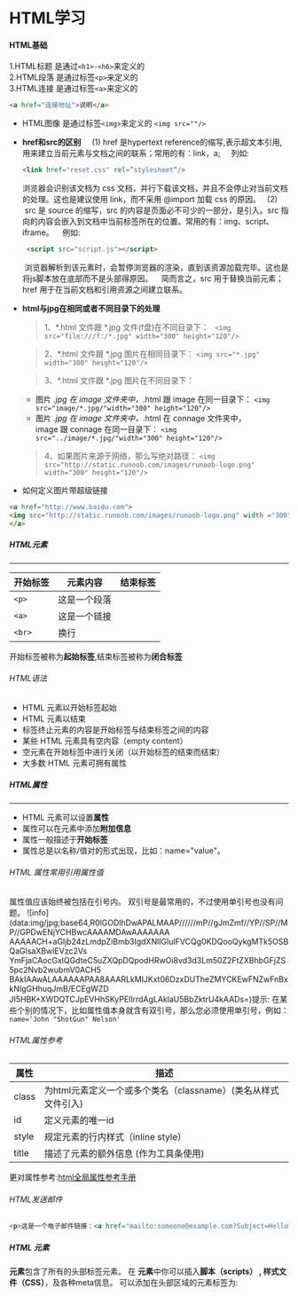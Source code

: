 
# HTML学习
####  HTML基础
1.HTML标题 是通过`<h1>-<h6>`来定义的
​    
2.HTML段落 是通过标签`<p>`来定义的
​    
3.HTML连接 是通过标签`<a>`来定义的 
```html
<a href="连接地址">说明</a> 
```
* HTML图像 是通过标签`<img>`来定义的 `<img src=""/>`
*  **href和src的区别**
    (1) href 是hypertext reference的缩写,表示超文本引用,用来建立当前元素与文档之间的联系；常用的有：link，a;
    列如:
    ```html
    <link href="reset.css" rel=”stylesheet“/>
    ```
   浏览器会识别该文档为 css 文档，并行下载该文档，并且不会停止对当前文档的处理。这也是建议使用 link，而不采用 @import 加载 css 的原因。
   (2)  src 是 source 的缩写，src 的内容是页面必不可少的一部分，是引入。src 指向的内容会嵌入到文档中当前标签所在的位置。常用的有：img、script、iframe。
   例如:
   ```html
    <script src="script.js"></script>
   ```
     浏览器解析到该元素时，会暂停浏览器的渲染，直到该资源加载完毕。这也是将js脚本放在底部而不是头部得原因。
   简而言之，src 用于替换当前元素；href 用于在当前文档和引用资源之间建立联系。

* **html与jpg在相同或者不同目录下的处理**

   >1、*.html 文件跟 *.jpg 文件(f盘)在不同目录下：
    ​    ` <img src="file:///f:/*.jpg" width="300" height="120"/>`     
   
   >2、*.html 文件跟 *.jpg 图片在相同目录下：
       `<img src="*.jpg" width="300" height="120"/>`
   
  > 3、*.html 文件跟 *.jpg 图片在不同目录下：
    *  图片 *.jpg 在 image 文件夹中，*.html 跟 image 在同一目录下：
       `<img src="image/*.jpg/"width="300" height="120"/>`
    * 图片 *.jpg 在 image 文件夹中，*.html 在 connage 文件夹中，image 跟 connage 在同一目录下：
      `<img src="../image/*.jpg/"width="300" height="120"/>`

  >4、如果图片来源于网络，那么写绝对路径：
 ​    `<img src="http://static.runoob.com/images/runoob-logo.png" width="300" height="120"/>`

* 如何定义图片带超级链接
 ```html
<a href="http://www.baidu.com"> 
<img src="http://static.runoob.com/images/runoob-logo.png" width ="300" height="120"> 
</a>
 ```

##### HTML元素
***
|开始标签|元素内容|结束标签|
|---|---|---|
|`<p>`|这是一个段落|</p>|
|`<a>`|这是一个链接|</a>|
| `<br> `|换行||

开始标签被称为**起始标签**,结束标签被称为**闭合标签**
###### HTML语法
* HTML 元素以开始标签起始
* HTML 元素以结束
* 标签终止元素的内容是开始标签与结束标签之间的内容
* 某些 HTML 元素具有空内容（empty content）
* 空元素在开始标签中进行关闭（以开始标签的结束而结束）
* 大多数 HTML 元素可拥有属性

##### HTML属性
***
* HTML 元素可以设置**属性**
* 属性可以在元素中添加**附加信息**
* 属性一般描述于**开始标签**
* 属性总是以名称/值对的形式出现，比如：name="value"。

###### HTML 属性常用引用属性值

属性值应该始终被包括在引号内。
双引号是最常用的，不过使用单引号也没有问题。
![info](data:img/jpg;base64,R0lGODlhDwAPALMAAP//////mP//gJmZmf//YP//SP//MP//GPDwENjYCHBwcAAAAMDAwAAAAAAA
AAAAACH+aGljb24zLmdpZiBmb3IgdXNlIGluIFVCQg0KDQooQykgMTk5OSBQaGlsaXBwIEVzc2Vs
YmFjaCAocGxlQGdteC5uZXQpDQpodHRwOi8vd3d3Lm50Z2FtZXBhbGFjZS5pc2Nvb2wubmV0ACH5
BAkIAAwALAAAAAAPAA8AAARLkMlJKxt06DzxDUTheZMYCKEwFNZwFnBxkNIgGHhuqJmB/ECEgWZD
JI5HBK+XWDQTCJpEVHhSKyPEIlrrdAgLAklaU5BbZktrU4kAADs=)提示:&nbsp;在某些个别的情况下，比如属性值本身就含有双引号，那么您必须使用单引号，例如：`name='John "ShotGun" Nelson'`

###### HTML属性参考

|属性|描述|
|---|---|
|class|为html元素定义一个或多个类名（classname）(类名从样式文件引入)|
|id|定义元素的唯一id|
|style|规定元素的行内样式（inline style）|
|title|描述了元素的额外信息 (作为工具条使用)|

更对属性参考:[html全局属性参考手册](http://www.runoob.com/tags/ref-standardattributes.html)

###### HTML发送邮件
``` html
<p>这是一个电子邮件链接：<a href="mailto:someone@example.com?Subject=Hello%20again" target="_top">发送邮件</a></p><p> <b>注意:</b>  单词之间空格使用 %20 代替，以确保浏览器可以正常显示文本。</p>
```

##### HTML <head> 元素
  **<head> 元素**包含了所有的头部标签元素。
  在 **<head>元素**中你可以插入**脚本（scripts） , 样式文件（CSS）**，及各种meta信息。
  可以添加在头部区域的元素标签为: **<title>**, **<style>**, **<meta>**, **<link>**, **<script>**, **<noscript>**, and **<base>**


| 标签 |  描述 |
| --- | --- |
| `<head>`|  定义了文档的信息 |
| `<title>` |  定义了文档的标题 |
| `<base>`|定义了页面链接标签的默认链接地址|
| `<link>`|定义了一个文档和外部资源之间的关系|
| `<meta>`|定义了HTML文档中的元数据|
| `<script>`|定义了客户端的脚本文件|
|`<style>`|定义了HTML文档的样式文件|

###### HTML `<title>` 元素
 <title> 标签定义了不同文档的标题。
 <title> 在 HTML/XHTML 文档中是必须的。
 <title> 元素:
 * 定义了浏览器工具栏的标题
 * 当网页添加到收藏夹时，显示在收藏夹中的标题
 * 显示在搜索引擎结果页面的标题

 ###### HTML `<base>` 元素
 <base> 标签描述了基本的链接地址/链接目标，该标签作为HTML文档中所有的链接标签的默认链接:
```html
 <head><base href="http://www.runoob.com/images/" target="_blank"></head>
 ```

 ##### HTML `<link>` 元素
 <link> 标签定义了文档与外部资源之间的关系。
 <link> 标签通常用于链接到样式表:
 ```html
 <head><link rel="stylesheet" type="text/css" href="mystyle.css"></head>
 ```
 ##### HTML `<style>` 元素
 <style> 标签定义了HTML文档的样式文件引用地址.在<style> 元素中你也可以直接添加样式来渲染 HTML 文档:
 ```html
<head><style type="text/css">
body {background-color:yellow}
p {color:blue}</style></head>
```

##### HTML `<meta>` 元素
 meta标签描述了一些基本的元数据。
 `<meta>` 标签提供了元数据.元数据也不显示在页面上，但会被浏览器解析。
 META 元素通常用于指定网页的描述，关键词，文件的最后修改时间，作者，和其他元数据。元数据可以使用于浏览器（如何显示内容或重新加载页面），搜索引擎（关键词），或其他Web服务。
 `<meta>` 一般放置于 `<head>` 区域
 ###### <meta> 标签- 使用实例
* 为搜索引擎定义关键词:
 ```html
<meta name="keywords" content="HTML, CSS, XML, XHTML, JavaScript">
 ```
* 为网页定义描述内容:
 ```html
<meta name="description" content="免费 Web & 编程 教程">
 ```
* 定义网页作者:
 ```html
<meta name="author" content="Runoob">
 ```
* 每30秒钟刷新当前页面:
 ```html
<meta http-equiv="refresh" content="30">
 ```

##### HTML样式-CSS

1.如何使用CSS

CSS 是在 HTML 4 开始使用的,是为了更好的渲染HTML元素而引入的.
CSS 可以通过以下方式添加到HTML中:
* 内联样式- 在HTML元素中使用"style" 属性
* 内部样式表 -在HTML文档头部 <head> 区域使用<style> 元素 来包含CSS外部引用 - 使用
* 外部 CSS 文件最好的方式是通过外部引用CSS文件.

2.内联样式
当特殊的样式需要应用到个别元素时，就可以使用内联样式。 使用内联样式的方法是在相关的标签中使用样式属性。样式属性可以包含任何 CSS 属性。以下实例显示出如何改变段落的颜色和左外边距。
```html
<p style="color:blue;margin-left:20px;">This is a paragraph.</p>
```
* 实例
   背景色属性定义一个元素的背景颜色
```html
<body style="background-color:yellow;"> <h2 style="background-color:red;">这是一个标题</h2> <p style="background-color:green;">这是一个段落。</p> </body>
```
3.外部样式
  当样式需要被应用到很多页面的时候，外部样式表将是理想的选择。使用外部样式表，你就可以通过更改一个文件来改变整个站点的外观。
  ```html
<head><link rel="stylesheet" type="text/css" href="mystyle.css"></head>
  ```
##### HTML样式-图像

###### HTML图像标签（`<img>`）和源属性（Src）
在 HTML 中，图像由`<img>` 标签定义。`<img>` 是空标签，意思是说，它只包含属性，并且没有闭合标签。要在页面上显示图像，你需要使用源属性（src）。src 指 "source"。源属性的值是图像的 URL 地址。定义图像的语法是：
```html
<img src="url" alt="some_text">
```
###### HTML 图像- Alt属性
alt 属性用来为图像定义一串预备的可替换的文本。替换文本属性的值是用户定义的。
```html
<img src="boat.gif" alt="Big Boat">
```
在浏览器无法载入图像时，替换文本属性告诉读者她们失去的信息。此时，浏览器将显示这个替代性的文本而不是图像。

###### HTML 图像- 设置图像的高度与宽度
height（高度） 与 width（宽度）属性用于设置图像的高度与宽度。属性值默认单位为像素:
```html
<img src="pulpit.jpg" alt="Pulpit rock" width="304" height="228">
```
提示: 指定图像的高度和宽度是一个很好的习惯。如果图像指定了高度宽度，页面加载时就会保留指定的尺寸。如果没有指定图片的大小，加载页面时有可能会破坏HTML页面的整体布局。

###### HTML `<area>` 标签的 coords 属性

* **定义和用法**
coords 属性规定区域的 x 和 y 坐标。coords 属性与 shape 属性配合使用，来规定区域的尺寸、形状和位置。图像左上角的坐标是 "0,0"。
* **详细解释：**
`<area>` 标签的 coords 属性定义了客户端图像映射中对鼠标敏感的区域的坐标。坐标的数字及其含义取决于 shape 属性中决定的区域形状。可以将客户端图像映射中的超链接区域定义为矩形、圆形或多边形等。
*下面列出了每种形状的适当值：*

**圆形：shape="circle"，coords="x,y,z"**
这里的 x 和 y 定义了圆心的位置（"0,0" 是图像左上角的坐标），r 是以像素为单位的圆形半径。

**多边形:shape="polygon",coords="x1,y1,x2,y2,x3,y3,..."**
每一对 "x,y" 坐标都定义了多边形的一个顶点（"0,0" 是图像左上角的坐标）。定义三角形至少需要三组坐标；高纬多边形则需要更多数量的顶点。多边形会自动封闭，因此在列表的结尾不需要重复第一个坐标来闭合整个区域。

**矩形：shape="rectangle"，coords="x1,y1,x2,y2"**

第一个坐标是矩形的一个角的顶点坐标，另一对坐标是对角的顶点坐标，"0,0" 是图像左上角的坐标。请注意，定义矩形实际上是定义带有四个顶点的多边形的一种简化方法。例如，下面的 XHTML 片段在一个 100x100 像素图像的右下方四分之一处，定义了一个对鼠标敏感的区域，并在图像的正中间定义了一个圆形区域。
```html
<map name="map">
  <area shape="rect" coords="75,75,99,99" nohref="nohref">
  <area shape="circ" coords="50,50,25" nohref="nohref">
</map>
```
